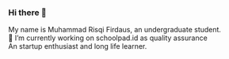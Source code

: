 ### Hi there 👋
My name is Muhammad Risqi Firdaus, an undergraduate student.
<br>🔭 I’m currently working on schoolpad.id as quality assurance <br>
An startup enthusiast and long life learner.
<!--
**mrfirdauss-20/mrfirdauss-20** is a ✨ _special_ ✨ repository because its `README.md` (this file) appears on your GitHub profile.

Here are some ideas to get you started

<!--- 🌱 I’m currently learning ...
- 👯 I’m looking to collaborate on ...
- 🤔 I’m looking for help with ...
- 💬 Ask me about ...
- 📫 How to reach me: ...
- 😄 Pronouns: ...
- ⚡ Fun fact: ...
-->
